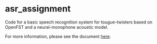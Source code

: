 # asr_assignment
Code for a basic speech recognition system for tougue-twisters based on OpenFST and a neural-monophone acoustic model.

For more information, please see the document [here](./report.pdf).
